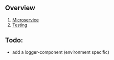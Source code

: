 ## Overview

  1. [Microservice](microservice.md)
  1. [Testing](testing.md)
  
## Todo:

  - add a logger-component (environment specific)